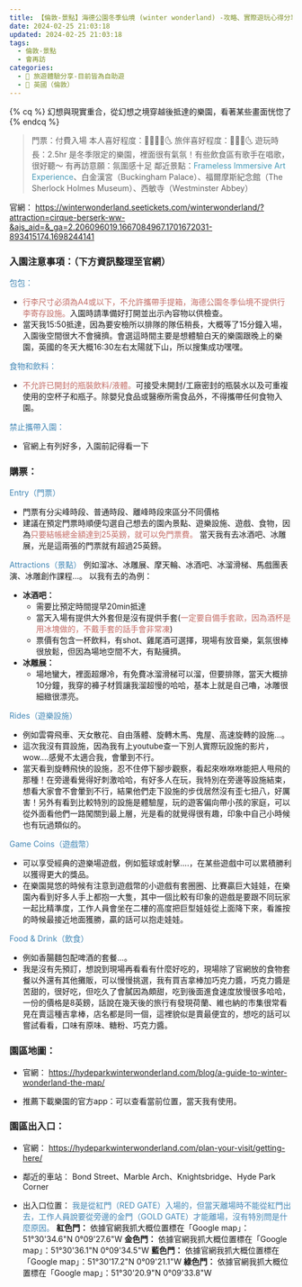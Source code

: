 ```yaml
---
title: 【倫敦-景點】海德公園冬季仙境 (winter wonderland) -攻略、實際遊玩心得分享  
date: 2024-02-25 21:03:18
updated: 2024-02-25 21:03:18
tags:
  - 倫敦-景點
  - 會再訪
categories: 
  - 🌴 旅遊體驗分享-目前皆為自助遊
  - 🥥 英國（倫敦） 
---
```

{% cq %} 幻想與現實重合，從幻想之境穿越後抵達的樂園，看著某些畫面恍惚了 {% endcq %}
>	門票：付費入場
>本人喜好程度：🌝🌝🌝🌝🌜  旅伴喜好程度：🌝🌝🌝🌜
遊玩時長：2.5hr
>是冬季限定的樂園，裡面很有氣氛！有些飲食區有歌手在唱歌，很好聽～
>有再訪意願：氛圍感十足
>鄰近景點：<font color=#4599B6>Frameless Immersive Art Experience</font>、白金漢宮（Buckingham Palace）、福爾摩斯紀念館（The Sherlock Holmes Museum）、西敏寺（Westminster Abbey）

<!-- more -->

官網：
https://winterwonderland.seetickets.com/winterwonderland/?attraction=cirque-berserk-ww-&ajs_aid=&_ga=2.206096019.1667084967.1701672031-893415174.1698244141

### 入園注意事項：（下方資訊整理至官網）
<font color=#4287B5>包包：</font>
+ <font color=#c36d67>行李尺寸必須為A4或以下，不允許攜帶手提箱，海德公園冬季仙境不提供行李寄存設施。</font>入園時請準備好打開並出示內容物以供檢查。
+ 當天我15:50抵達，因為要安檢所以排隊的隊伍稍長，大概等了15分鐘入場，入園後空間很大不會擁擠。會選這時間主要是想體驗白天的樂園跟晚上的樂園，英國的冬天大概16:30左右太陽就下山，所以搜集成功嘿嘿。 

<font color=#4287B5>食物和飲料：</font>
+ <font color=#c36d67>不允許已開封的瓶裝飲料/液體。</font>可接受未開封/工廠密封的瓶裝水以及可重複使用的空杯子和瓶子。除嬰兒食品或醫療所需食品外，不得攜帶任何食物入園。

<font color=#4287B5>禁止攜帶入園：</font>
+ 官網上有列好多，入園前記得看一下

### 購票： 
<font color=#4287B5>Entry（門票）</font>
+ 門票有分尖峰時段、普通時段、離峰時段來區分不同價格
+ 建議在預定門票時順便勾選自己想去的園內景點、遊樂設施、遊戲、食物，因為<font color=#c36d67>只要結帳總金額達到25英鎊，就可以免門票費。</font>
當天我有去冰酒吧、冰雕展，光是這兩張的門票就有超過25英鎊。

<font color=#4287B5>Attractions（景點）</font>
例如溜冰、冰雕展、摩天輪、冰酒吧、冰溜滑梯、馬戲團表演、冰雕創作課程...。
以我有去的為例：
+ **冰酒吧：**
     + 需要比預定時間提早20min抵達
     + 當天入場有提供大外套但是沒有提供手套(<font color=#c36d67>一定要自備手套歐，因為酒杯是用冰塊做的，不戴手套的話手會非常凍</font>)
     + 票價有包含一杯飲料，有shot、雞尾酒可選擇，現場有放音樂，氣氛很棒很放鬆，但因為場地空間不大，有點擁擠。
+ **冰雕展：**
     + 場地蠻大，裡面超爆冷，有免費冰溜滑梯可以溜，但要排隊，當天大概排10分鐘，我穿的褲子材質讓我溜超慢的哈哈，基本上就是自己嚕，冰雕很細緻很漂亮。

<font color=#4287B5>Rides（遊樂設施）</font>
+ 例如雲霄飛車、天女散花、自由落體、旋轉木馬、鬼屋、高速旋轉的設施...。
+ 這次我沒有買設施，因為我有上youtube查一下別人實際玩設施的影片，wow....感覺不太適合我，會暈到不行。
+ 當天看到旋轉飛快的設施，忍不住停下腳步觀察，看起來咻咻咻能把人甩飛的那種！在旁邊看覺得好刺激哈哈，有好多人在玩，我特別在旁邊等設施結束，想看大家會不會暈到不行，結果他們走下設施的步伐居然沒有歪七扭八，好厲害！另外有看到比較特別的設施是體驗屋，玩的遊客偏向帶小孩的家庭，可以從外面看他們一路闖關到最上層，光是看的就覺得很有趣，印象中自己小時候也有玩過類似的。

<font color=#4287B5>Game Coins（遊戲幣）</font>
 + 可以享受經典的遊樂場遊戲，例如籃球或射擊....，在某些遊戲中可以累積勝利以獲得更大的獎品。 
 + 在樂園晃悠的時候有注意到遊戲幣的小遊戲有套圈圈、比賽贏巨大娃娃，在樂園內看到好多人手上都抱一大隻，其中一個比較有印象的遊戲是要跟不同玩家一起比精準度，工作人員會坐在二樓的高度把巨型娃娃從上面降下來，看誰按的時候最接近地面獲勝，贏的話可以抱走娃娃。

<font color=#4287B5>Food & Drink（飲食）</font>
  + 例如香腸麵包配啤酒的套餐...。
  + 我是沒有先預訂，想說到現場再看看有什麼好吃的，現場除了官網放的食物套餐以外還有其他攤販，可以慢慢挑選，我有買吉拿棒加巧克力醬，巧克力醬是苦甜的，很好吃，但吃久了會膩因為頗甜，吃到後面進食速度放慢很多哈哈，一份的價格是8英鎊，話說在幾天後的旅行有發現荷蘭、維也納的市集很常看見在賣這種吉拿棒，店名都是同一個，這裡貌似是賣最便宜的，想吃的話可以嘗試看看，口味有原味、糖粉、巧克力醬。

### 園區地圖：
+ 官網：
https://hydeparkwinterwonderland.com/blog/a-guide-to-winter-wonderland-the-map/   
 
+ 推薦下載樂園的官方app：可以查看當前位置，當天我有使用。

### 園區出入口：
+ 官網：
https://hydeparkwinterwonderland.com/plan-your-visit/getting-here/
 
+ 鄰近的車站：
Bond Street、Marble Arch、Knightsbridge、Hyde Park Corner
+ 出入口位置：
<font color=#4287B5>我是從紅門（RED GATE）入場的，但當天離場時不能從紅門出去，工作人員說要從旁邊的金門（GOLD GATE）才能離場，沒有特別問是什麼原因。</font> 
**紅色門：**
依據官網我抓大概位置標在「Google map」：51°30'34.6"N 0°09'27.6"W
**金色門：**
依據官網我抓大概位置標在「Google map」：51°30'36.1"N 0°09'34.5"W
**藍色門：**
依據官網我抓大概位置標在「Google map」：51°30'17.2"N 0°09'21.1"W
**綠色門：**
依據官網我抓大概位置標在「Google map」：51°30'20.9"N 0°09'33.8"W
